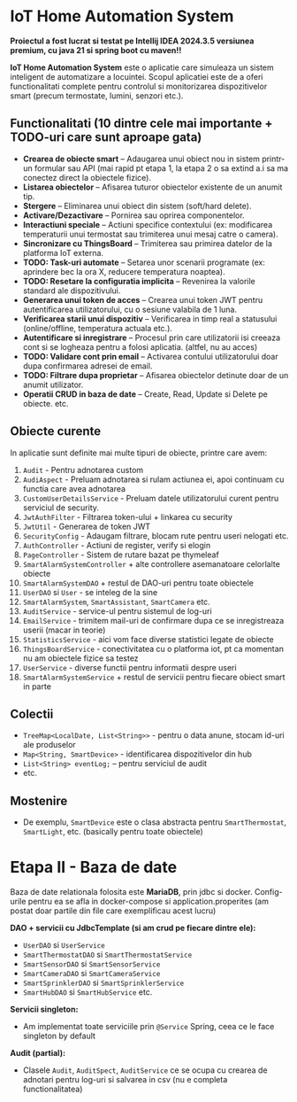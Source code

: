 # IoT Home Automation System

**Proiectul a fost lucrat si testat pe Intellij IDEA 2024.3.5 versiunea premium, cu java 21 si spring boot cu maven!!**

**IoT Home Automation System** este o aplicatie care simuleaza un sistem inteligent de automatizare a locuintei. Scopul aplicatiei este de a oferi functionalitati complete pentru controlul si monitorizarea dispozitivelor smart (precum termostate, lumini, senzori etc.).

## Functionalitati (10 dintre cele mai importante + TODO-uri care sunt aproape gata)
- **Crearea de obiecte smart** – Adaugarea unui obiect nou in sistem printr-un formular sau API (mai rapid pt etapa 1, la etapa 2 o sa extind a.i sa ma conectez direct la obiectele fizice).
- **Listarea obiectelor** – Afisarea tuturor obiectelor existente de un anumit tip.
- **Stergere** – Eliminarea unui obiect din sistem (soft/hard delete).
- **Activare/Dezactivare** – Pornirea sau oprirea componentelor.
- **Interactiuni speciale** – Actiuni specifice contextului (ex: modificarea temperaturii unui termostat sau trimiterea unui mesaj catre o camera).
- **Sincronizare cu ThingsBoard** – Trimiterea sau primirea datelor de la platforma IoT externa.
- **TODO: Task-uri automate** – Setarea unor scenarii programate (ex: aprindere bec la ora X, reducere temperatura noaptea).
- **TODO: Resetare la configuratia implicita** – Revenirea la valorile standard ale dispozitivului.
- **Generarea unui token de acces** – Crearea unui token JWT pentru autentificarea utilizatorului, cu o sesiune valabila de 1 luna.
- **Verificarea starii unui dispozitiv** – Verificarea in timp real a statusului (online/offline, temperatura actuala etc.).
- **Autentificare si inregistrare** – Procesul prin care utilizatorii isi creeaza cont si se logheaza pentru a folosi aplicatia. (altfel, nu au acces)
- **TODO: Validare cont prin email** – Activarea contului utilizatorului doar dupa confirmarea adresei de email.
- **TODO: Filtrare dupa proprietar** – Afisarea obiectelor detinute doar de un anumit utilizator.
- **Operatii CRUD in baza de date** – Create, Read, Update si Delete pe obiecte.
etc. 

## Obiecte curente

In aplicatie sunt definite mai multe tipuri de obiecte, printre care avem:

1. `Audit` - Pentru adnotarea custom
2. `AudiAspect` - Preluam adnotarea si rulam actiunea ei, apoi continuam cu functia care avea adnotarea
3. `CustomUserDetailsService` - Preluam datele utilizatorului curent pentru serviciul de  security.
4. `JwtAuthFilter` - Filtrarea token-ului + linkarea cu security
5. `JwtUtil` - Generarea de token JWT
6. `SecurityConfig` - Adaugam filtrare, blocam rute pentru useri nelogati etc.
7. `AuthController` - Actiuni de register, verify si elogin
8. `PageController` - Sistem de rutare bazat pe thymeleaf
9. `SmartAlarmSystemController` + alte controllere asemanatoare celorlalte obiecte
10. `SmartAlarmSystemDAO` + restul de DAO-uri pentru toate obiectele
11. `UserDAO` si `User` - se inteleg de la sine
12. `SmartAlarmSystem`, `SmartAssistant`, `SmartCamera` etc.
13. `AuditService` - service-ul pentru sistemul de log-uri
14. `EmailService` - trimitem mail-uri de confirmare dupa ce se inregistreaza userii (macar in teorie)
15. `StatisticsService` - aici vom face diverse statistici legate de obiecte
16. `ThingsBoardService` - conectivitatea cu o platforma iot, pt ca momentan nu am obiectele fizice sa testez
17. `UserService` - diverse functii pentru informatii despre useri
18. `SmartAlarmSystemService` + restul de servicii pentru fiecare obiect smart in parte

## Colectii

- `TreeMap<LocalDate, List<String>>` - pentru o data anune, stocam id-uri ale produselor
- `Map<String, SmartDevice>` - identificarea dispozitivelor din hub
- `List<String> eventLog;` – pentru serviciul de audit
- etc.

## Mostenire

- De exemplu, `SmartDevice` este o clasa abstracta pentru `SmartThermostat`, `SmartLight`, etc. (basically pentru toate obiectele)

# Etapa II - Baza de date
Baza de date relationala folosita este **MariaDB**, prin jdbc si docker. Config-urile pentru ea se afla in docker-compose si application.properites (am postat doar partile din file care exemplificau acest lucru)

**DAO + servicii cu JdbcTemplate (si am crud pe fiecare dintre ele):**
- `UserDAO` si `UserService`
- `SmartThermostatDAO` si `SmartThermostatService`
- `SmartSensorDAO` si `SmartSensorService`
- `SmartCameraDAO` si `SmartCameraService`
- `SmartSprinklerDAO` si `SmartSprinklerService`
- `SmartHubDAO` si `SmartHubService`
etc.


**Servicii singleton:**
- Am implementat toate serviciile prin `@Service` Spring, ceea ce le face singleton by default


**Audit (partial):**

- Clasele `Audit`, `AuditSpect`, `AuditService` ce se ocupa cu crearea de adnotari pentru log-uri si salvarea in csv (nu e completa functionalitatea)
